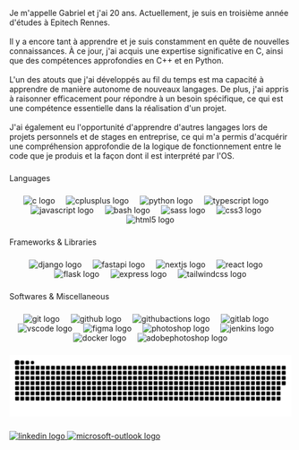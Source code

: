 <p align="left">Je m'appelle Gabriel et j'ai 20 ans. Actuellement, je suis en troisième année d'études à Epitech Rennes.<br><br>Il y a encore tant à apprendre et je suis constamment en quête de nouvelles connaissances. À ce jour, j'ai acquis une expertise significative en C, ainsi que des compétences approfondies en C++ et en Python.<br><br>L'un des atouts que j'ai développés au fil du temps est ma capacité à apprendre de manière autonome de nouveaux langages. De plus, j'ai appris à raisonner efficacement pour répondre à un besoin spécifique, ce qui est une compétence essentielle dans la réalisation d'un projet.<br><br>J'ai également eu l'opportunité d'apprendre d'autres langages lors de projets personnels et de stages en entreprise, ce qui m'a permis d'acquérir une compréhension approfondie de la logique de fonctionnement entre le code que je produis et la façon dont il est interprété par l'OS.</p>

###

<p align="left">Languages</p>

###

<div align="center">
  <img src="https://skillicons.dev/icons?i=c" height="40" alt="c logo"  />
  <img width="12" />
  <img src="https://skillicons.dev/icons?i=cpp" height="40" alt="cplusplus logo"  />
  <img width="12" />
  <img src="https://skillicons.dev/icons?i=py" height="40" alt="python logo"  />
  <img width="12" />
  <img src="https://skillicons.dev/icons?i=ts" height="40" alt="typescript logo"  />
  <img width="12" />
  <img src="https://skillicons.dev/icons?i=js" height="40" alt="javascript logo"  />
  <img width="12" />
  <img src="https://skillicons.dev/icons?i=bash" height="40" alt="bash logo"  />
  <img width="12" />
  <img src="https://skillicons.dev/icons?i=sass" height="40" alt="sass logo"  />
  <img width="12" />
  <img src="https://skillicons.dev/icons?i=css" height="40" alt="css3 logo"  />
  <img width="12" />
  <img src="https://skillicons.dev/icons?i=html" height="40" alt="html5 logo"  />
</div>

###

<p align="left">Frameworks & Libraries</p>

###

<div align="center">
  <img src="https://skillicons.dev/icons?i=django" height="54" alt="django logo"  />
  <img width="12" />
  <img src="https://skillicons.dev/icons?i=fastapi" height="54" alt="fastapi logo"  />
  <img width="12" />
  <img src="https://skillicons.dev/icons?i=nextjs" height="54" alt="nextjs logo"  />
  <img width="12" />
  <img src="https://cdn.jsdelivr.net/gh/devicons/devicon/icons/react/react-original.svg" height="54" alt="react logo"  />
  <img width="12" />
  <img src="https://skillicons.dev/icons?i=flask" height="54" alt="flask logo"  />
  <img width="12" />
  <img src="https://skillicons.dev/icons?i=express" height="54" alt="express logo"  />
  <img width="12" />
  <img src="https://skillicons.dev/icons?i=tailwind" height="54" alt="tailwindcss logo"  />
</div>

###

<p align="left">Softwares & Miscellaneous</p>

###

<div align="center">
  <img src="https://skillicons.dev/icons?i=git" height="40" alt="git logo"  />
  <img width="12" />
  <img src="https://skillicons.dev/icons?i=github" height="40" alt="github logo"  />
  <img width="12" />
  <img src="https://skillicons.dev/icons?i=githubactions" height="40" alt="githubactions logo"  />
  <img width="12" />
  <img src="https://skillicons.dev/icons?i=gitlab" height="40" alt="gitlab logo"  />
  <img width="12" />
  <img src="https://skillicons.dev/icons?i=vscode" height="40" alt="vscode logo"  />
  <img width="12" />
  <img src="https://skillicons.dev/icons?i=figma" height="40" alt="figma logo"  />
  <img width="12" />
  <img src="https://cdn.simpleicons.org/adobephotoshop/31A8FF" height="40" alt="photoshop logo"  />
  <img width="12" />
  <img src="https://skillicons.dev/icons?i=jenkins" height="40" alt="jenkins logo"  />
  <img width="12" />
  <img src="https://skillicons.dev/icons?i=docker" height="40" alt="docker logo"  />
  <img width="12" />
  <img src="https://skillicons.dev/icons?i=ps" height="40" alt="adobephotoshop logo"  />
</div>

###

<img src="https://raw.githubusercontent.com/gallotg/gallotg/output/snake.svg" alt="Snake animation" />

###

<div align="left">
  <a href="www.linkedin.com/in/gabriel-g-882441215" target="_blank">
    <img src="https://raw.githubusercontent.com/maurodesouza/profile-readme-generator/master/src/assets/icons/social/linkedin/default.svg" width="52" height="40" alt="linkedin logo"  />
  </a>
  <a href="mailto:gabriel.gallot-le-grand@epitech.eu" target="_blank">
    <img src="https://raw.githubusercontent.com/maurodesouza/profile-readme-generator/master/src/assets/icons/social/microsoft-outlook/default.svg" width="52" height="40" alt="microsoft-outlook logo"  />
  </a>
</div>

###
